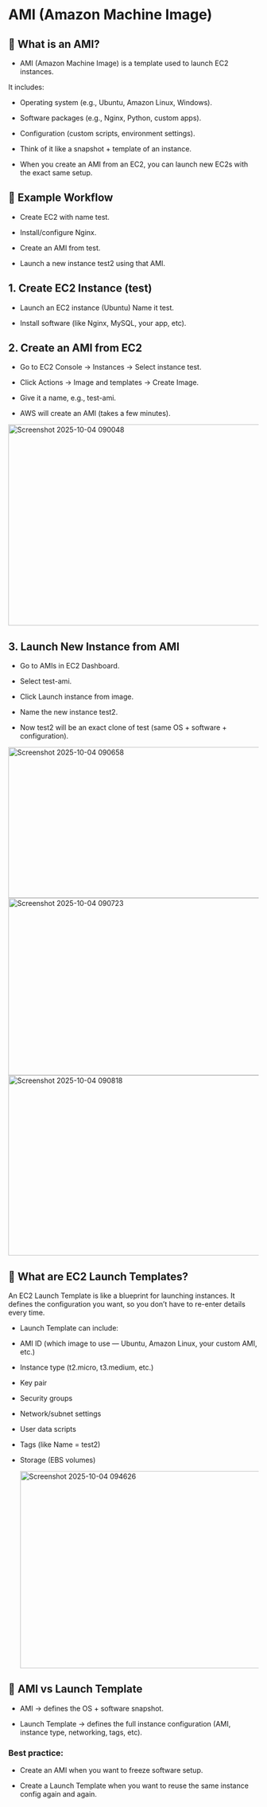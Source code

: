 
#  AMI (Amazon Machine Image) 

## 🔹 What is an AMI?

- AMI (Amazon Machine Image) is a template used to launch EC2 instances.

 It includes:

- Operating system (e.g., Ubuntu, Amazon Linux, Windows).

- Software packages (e.g., Nginx, Python, custom apps).

- Configuration (custom scripts, environment settings).

- Think of it like a snapshot + template of an instance.

- When you create an AMI from an EC2, you can launch new EC2s with the exact same setup.

## 🔹 Example Workflow

- Create EC2 with name test.

- Install/configure Nginx.

- Create an AMI from test.

- Launch a new instance test2 using that AMI.

## 1. Create EC2 Instance (test)

- Launch an EC2 instance (Ubuntu)  Name it test.

- Install software (like Nginx, MySQL, your app, etc).

## 2. Create an AMI from EC2

- Go to EC2 Console → Instances → Select instance test.

- Click Actions → Image and templates → Create Image.

- Give it a name, e.g., test-ami.

- AWS will create an AMI (takes a few minutes).

<img width="1508" height="404" alt="Screenshot 2025-10-04 090048" src="https://github.com/user-attachments/assets/ac471041-6474-4603-81ac-ef34f3c2eddb" />


## 3. Launch New Instance from AMI

- Go to AMIs in EC2 Dashboard.

- Select test-ami.

- Click Launch instance from image.

- Name the new instance test2.

- Now test2 will be an exact clone of test (same OS + software + configuration).

<img width="1527" height="303" alt="Screenshot 2025-10-04 090658" src="https://github.com/user-attachments/assets/c64fbb0b-f154-4c8d-a1d0-23446c56ec57" />

<img width="1260" height="356" alt="Screenshot 2025-10-04 090723" src="https://github.com/user-attachments/assets/ad236711-7b25-4e34-9f2a-a9530898a355" />

<img width="1501" height="362" alt="Screenshot 2025-10-04 090818" src="https://github.com/user-attachments/assets/95bed75b-9aa0-476f-9eba-968685540b61" />

## 🔹 What are EC2 Launch Templates?

An EC2 Launch Template is like a blueprint for launching instances.
It defines the configuration you want, so you don’t have to re-enter details every time.

- Launch Template can include:

- AMI ID (which image to use — Ubuntu, Amazon Linux, your custom AMI, etc.)

- Instance type (t2.micro, t3.medium, etc.)

- Key pair

- Security groups

- Network/subnet settings

- User data scripts

- Tags (like Name = test2)

- Storage (EBS volumes)

  <img width="1537" height="396" alt="Screenshot 2025-10-04 094626" src="https://github.com/user-attachments/assets/f7959687-0eb5-409e-afe3-ce332bf20f87" />


## 🔹 AMI vs Launch Template

- AMI → defines the OS + software snapshot.

- Launch Template → defines the full instance configuration (AMI, instance type, networking, tags, etc).

 ### Best practice:

- Create an AMI when you want to freeze software setup.

- Create a Launch Template when you want to reuse the same instance config again and again.






